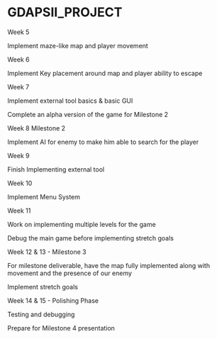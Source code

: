 # GDAPSII_PROJECT

Week 5

Implement maze-like map and player movement

Week 6

Implement Key placement around map and player ability to escape

Week 7

Implement external tool basics & basic GUI

Complete an alpha version of the game for Milestone 2

Week 8 Milestone 2

Implement AI for enemy to make him able to search for the player

Week 9 

Finish Implementing external tool

Week 10

Implement Menu System

Week 11

Work on implementing multiple levels for the game

Debug the main game before implementing stretch goals

Week 12 & 13 - Milestone 3

For milestone deliverable, have the map fully implemented along with movement and the presence of our enemy 

Implement stretch goals

Week 14 & 15 - Polishing Phase

Testing and debugging

Prepare for Milestone 4 presentation
